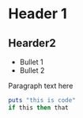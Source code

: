 # Header 1

## Hearder2

* Bullet 1
* Bullet 2

Paragraph text here

```ruby
puts "this is code"
if this then that 
```
